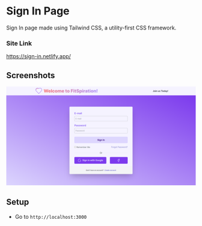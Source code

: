 # Sign In Page

Sign In page made using Tailwind CSS, a utility-first CSS framework.

### Site Link
https://sign-in.netlify.app/


## Screenshots
![Sign-in Page](sign-in.png)

## Setup
- Go to `http://localhost:3000`
